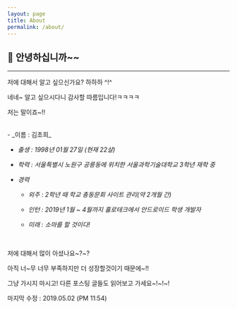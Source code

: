 ```yaml
---
layout: page
title: About
permalink: /about/
---
```


## 💁 안녕하십니까~~
---

저에 대해서 알고 싶으신가요? 하하하 ^!^

네네~ 알고 싶으시다니 감사할 따름입니다!ㅋㅋㅋㅋ

저는 말이죠~!!

<br>
- _이름 : 김초희_

- _출생 : 1998년 01월 27일 (현재 22살)_

- _학력 : 서울특별시 노원구 공릉동에 위치한 서울과학기술대학교 3학년 재학 중_

- _경력_ 

    - _외주 : 2학년 때 학교 총동문회 사이트 관리(약 2개월 간)_

    - _인턴 : 2019년 1월 ~ 4월까지 홀로테크에서 안드로이드 학생 개발자_

    - _미래 : 소마를 할 것이다!_

<br>

저에 대해서 많이 아셨나요~?~?

아직 너~무 너무 부족하지만 더 성장할것이기 때문에~!! 

그냥 가시지 마시고! 다른 포스팅 글들도 읽어보고 가세요~!~!~!

마지막 수정 : 2019.05.02 (PM 11:54)

